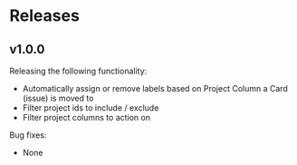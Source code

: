# Releases

## v1.0.0

Releasing the following functionality:

- Automatically assign or remove labels based on Project Column a Card (issue) is moved to
- Filter project ids to include / exclude
- Filter project columns to action on

Bug fixes:

- None
